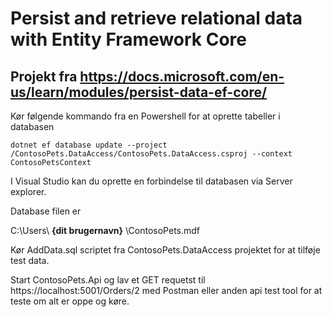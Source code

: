 # Persist and retrieve relational data with Entity Framework Core

## Projekt fra https://docs.microsoft.com/en-us/learn/modules/persist-data-ef-core/

Kør følgende kommando fra en Powershell for at oprette tabeller i databasen

`dotnet ef database update --project /ContosoPets.DataAccess/ContosoPets.DataAccess.csproj --context ContosoPetsContext`

I Visual Studio kan du oprette en forbindelse til databasen via Server explorer. 

Database filen er 

C:\Users\ **{dit brugernavn}** \ContosoPets.mdf

Kør AddData.sql scriptet fra ContosoPets.DataAccess projektet for at tilføje test data. 

Start ContosoPets.Api og lav et GET requetst til https://localhost:5001/Orders/2 med Postman eller anden api test tool for at teste om alt er oppe og køre.
